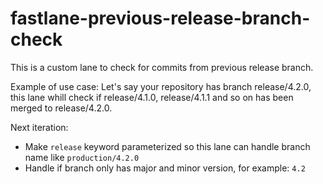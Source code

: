 # fastlane-previous-release-branch-check
This is a custom lane to check for commits from previous release branch.

Example of use case:
Let's say your repository has branch release/4.2.0, this lane whill check if release/4.1.0, release/4.1.1 and so on has been merged to release/4.2.0. 

Next iteration:
- Make `release` keyword parameterized so this lane can handle branch name like `production/4.2.0`
- Handle if branch only has major and minor version, for example: `4.2`
